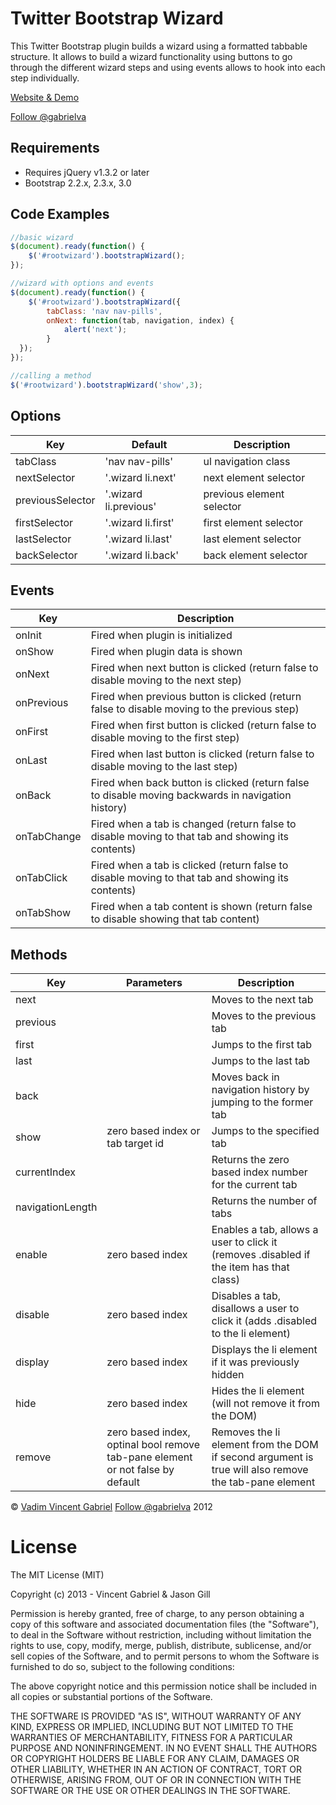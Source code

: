 Twitter Bootstrap Wizard
============================

This Twitter Bootstrap plugin builds a wizard using a formatted tabbable structure. It allows to build a wizard functionality using buttons to go through the different wizard steps and using events allows to hook into each step individually.

<a href="http://vadimg.com/twitter-bootstrap-wizard-example/" target="_blank">Website & Demo</a>

<a href='https://twitter.com/gabrielva' target='_blank'>Follow @gabrielva</a>

Requirements
-------------

* Requires jQuery v1.3.2 or later
* Bootstrap 2.2.x, 2.3.x, 3.0

Code Examples
-------------

```javascript
//basic wizard
$(document).ready(function() {
	$('#rootwizard').bootstrapWizard();
});
```

```javascript
//wizard with options and events
$(document).ready(function() {
	$('#rootwizard').bootstrapWizard({
		tabClass: 'nav nav-pills',
		onNext: function(tab, navigation, index) {
			alert('next');
  		}
  });
});
```

```javascript
//calling a method
$('#rootwizard').bootstrapWizard('show',3);
```

Options
-------
<table class="table table-bordered table-striped">
	<thead>
		<tr>
			<th>Key</th>
			<th>Default</th>
			<th>Description</th>
		</tr>	
	</thead>
	<tbody>
		<tr>
			<td>tabClass</td>
			<td>'nav nav-pills'</td>
			<td>ul navigation class</td>
		</tr>
		<tr>
			<td>nextSelector</td>
			<td>'.wizard li.next'</td>
			<td>next element selector</td>
		</tr>
		<tr>
			<td>previousSelector</td>
			<td>'.wizard li.previous'</td>
			<td>previous element selector</td>
		</tr>
		<tr>
			<td>firstSelector</td>
			<td>'.wizard li.first'</td>
			<td>first element selector</td>
		</tr>
		<tr>
			<td>lastSelector</td>
			<td>'.wizard li.last'</td>
			<td>last element selector</td>
		</tr>	
		<tr>
			<td>backSelector</td>
			<td>'.wizard li.back'</td>
			<td>back element selector</td>
		</tr>	
	</tbody>	
</table>

Events
------
<table class="table table-bordered table-striped">
	<thead>
		<tr>
			<th>Key</th>
			<th>Description</th>
		</tr>
	</thead>
	<tbody>
		<tr>
			<td>onInit</td>
			<td>Fired when plugin is initialized</td>
		</tr>
		<tr>
			<td>onShow</td>
			<td>Fired when plugin data is shown</td>
		</tr>
		<tr>
			<td>onNext</td>
			<td>Fired when next button is clicked (return false to disable moving to the next step)</td>
		</tr>
		<tr>
			<td>onPrevious</td>
			<td>Fired when previous button is clicked (return false to disable moving to the previous step)</td>
		</tr>
		<tr>
			<td>onFirst</td>
			<td>Fired when first button is clicked (return false to disable moving to the first step)</td>
		</tr>
		<tr>
			<td>onLast</td>
			<td>Fired when last button is clicked (return false to disable moving to the last step)</td>
		</tr>
		<tr>
			<td>onBack</td>
			<td>Fired when back button is clicked (return false to disable moving backwards in navigation history)</td>
		</tr>
		<tr>
			<td>onTabChange</td>
			<td>Fired when a tab is changed (return false to disable moving to that tab and showing its contents)</td>
		</tr>
		<tr>
			<td>onTabClick</td>
			<td>Fired when a tab is clicked (return false to disable moving to that tab and showing its contents)</td>
		</tr>
		<tr>
			<td>onTabShow</td>
			<td>Fired when a tab content is shown (return false to disable showing that tab content)</td>
		</tr>	
	</tbody>	
</table>

Methods
-------
<table class="table table-bordered table-striped">
	<thead>
		<tr>
			<th>Key</th>
			<th>Parameters</th>
			<th>Description</th>
		</tr>	
	</thead>
	<tbody>
		<tr>
			<td>next</td>
			<td></td>
			<td>Moves to the next tab</td>
		</tr>
		<tr>
			<td>previous</td>
			<td></td>
			<td>Moves to the previous tab</td>
		</tr>
		<tr>
			<td>first</td>
			<td></td>
			<td>Jumps to the first tab</td>
		</tr>
		<tr>
			<td>last</td>
			<td></td>
			<td>Jumps to the last tab</td>
		</tr>
		<tr>
			<td>back</td>
			<td></td>
			<td>Moves back in navigation history by jumping to the former tab</td>
		</tr>
		<tr>
			<td>show</td>
			<td>zero based index or tab target id</td>
			<td>Jumps to the specified tab</td>
		</tr>
		<tr>
			<td>currentIndex</td>
			<td></td>
			<td>Returns the zero based index number for the current tab</td>
		</tr>
		<tr>
			<td>navigationLength</td>
			<td></td>
			<td>Returns the number of tabs</td>
		</tr>
		<tr>
			<td>enable</td>
			<td>zero based index</td>
			<td>Enables a tab, allows a user to click it (removes .disabled if the item has that class)</td>
		</tr>
		<tr>
			<td>disable</td>
			<td>zero based index</td>
			<td>Disables a tab, disallows a user to click it (adds .disabled to the li element)</td>
		</tr>
		<tr>
			<td>display</td>
			<td>zero based index</td>
			<td>Displays the li element if it was previously hidden</td>
		</tr>
		<tr>
			<td>hide</td>
			<td>zero based index</td>
			<td>Hides the li element (will not remove it from the DOM)</td>
		</tr>
		<tr>
			<td>remove</td>
			<td>zero based index, optinal bool remove tab-pane element or not false by default</td>
			<td>Removes the li element from the DOM if second argument is true will also remove the tab-pane element</td>
		</tr>
	</tbody>	
</table>

<p>&copy; <a href='http://vadimg.com' target="_blank">Vadim Vincent Gabriel</a> <a href='https://twitter.com/gabrielva' target='_blank'>Follow @gabrielva</a> 2012</p>

License
===============
The MIT License (MIT)

Copyright (c) 2013 - Vincent Gabriel & Jason Gill

Permission is hereby granted, free of charge, to any person obtaining a copy
of this software and associated documentation files (the "Software"), to deal
in the Software without restriction, including without limitation the rights
to use, copy, modify, merge, publish, distribute, sublicense, and/or sell
copies of the Software, and to permit persons to whom the Software is
furnished to do so, subject to the following conditions:

The above copyright notice and this permission notice shall be included in
all copies or substantial portions of the Software.

THE SOFTWARE IS PROVIDED "AS IS", WITHOUT WARRANTY OF ANY KIND, EXPRESS OR
IMPLIED, INCLUDING BUT NOT LIMITED TO THE WARRANTIES OF MERCHANTABILITY,
FITNESS FOR A PARTICULAR PURPOSE AND NONINFRINGEMENT. IN NO EVENT SHALL THE
AUTHORS OR COPYRIGHT HOLDERS BE LIABLE FOR ANY CLAIM, DAMAGES OR OTHER
LIABILITY, WHETHER IN AN ACTION OF CONTRACT, TORT OR OTHERWISE, ARISING FROM,
OUT OF OR IN CONNECTION WITH THE SOFTWARE OR THE USE OR OTHER DEALINGS IN
THE SOFTWARE.


